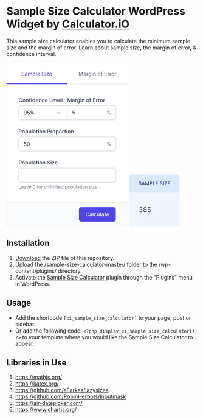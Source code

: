# Sample Size Calculator WordPress Widget by [Calculator.iO](https://www.calculator.io/ "Calculator.iO Homepage")

This sample size calculator enables you to calculate the minimum sample size and the margin of error. Learn about sample size, the margin of error, & confidence interval.

![Sample Size Calculator Input Form](/assets/images/screenshot-1.png "Sample Size Calculator Input Form")
![Sample Size Calculator Calculation Results](/assets/images/screenshot-2.png "Sample Size Calculator Calculation Results")

## Installation

1. [Download](https://github.com/pub-calculator-io/age-calculator/archive/refs/heads/master.zip) the ZIP file of this repository.
2. Upload the /sample-size-calculator-master/ folder to the /wp-content/plugins/ directory.
3. Activate the [Sample Size Calculator](https://www.calculator.io/sample-size-calculator/ "Sample Size Calculator Homepage") plugin through the "Plugins" menu in WordPress.

## Usage
* Add the shortcode `[ci_sample_size_calculator]` to your page, post or sidebar.
* Or add the following code: `<?php display_ci_sample_size_calculator(); ?>` to your template where you would like the Sample Size Calculator to appear.

## Libraries in Use
1. https://mathjs.org/
2. https://katex.org/
3. https://github.com/aFarkas/lazysizes
4. https://github.com/RobinHerbots/Inputmask
5. https://air-datepicker.com/
6. https://www.chartjs.org/

